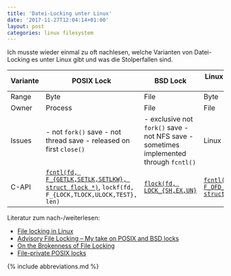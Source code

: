 ```yaml
---
title: 'Datei-Locking unter Linux'
date: '2017-11-27T12:04:14+01:00'
layout: post
categories: linux filesystem
---
```


Ich musste wieder einmal zu oft nachlesen, welche Varianten von Datei-Locking es unter Linux gibt und was die Stolperfallen sind.

| Variante | POSIX Lock | BSD Lock | Linux Open File Description Locks |
| -------- | ---------- | -------- | --------------------------------- |
| Range    | Byte       | File     | Byte                              |
| Owner    | Process    | File     | File                              |
| Issues   | - not `fork()` save - not thread save - released on first `close()` | - exclusive not `fork()` save - not NFS save - sometimes implemented through `fcntl()` | Linux 3.15+ |
| C-API    | [`fcntl(fd, F_{GETLK,SETLK,SETLKW}, struct flock *)`](https://www.gnu.org/software/libc/manual/html_node/File-Locks.html), `lockf(fd, F_{LOCK,TLOCK,ULOCK,TEST}, len)` | [`flock(fd, LOCK_{SH,EX,UN}`](https://www.freebsd.org/cgi/man.cgi?query=flock&sektion=2) | [`fcntl(fd, F_OFD_{GETLK,SETLK,SETLKW}, struct flock *)`](https://www.gnu.org/software/libc/manual/html_node/Open-File-Description-Locks.html) |

Literatur zum nach-/weiterlesen:

- [File locking in Linux](https://gavv.github.io/blog/file-locks/)
- [Advisory File Locking – My take on POSIX and BSD locks](https://loonytek.com/2015/01/15/advisory-file-locking-differences-between-posix-and-bsd-locks/)
- [On the Brokenness of File Locking](http://0pointer.de/blog/projects/locking.html)
- [File-private POSIX locks](https://lwn.net/Articles/586904/)

{% include abbreviations.md %}
